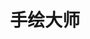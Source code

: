 ---
description: 同类应用中操作流程和界面算简洁有格调的。
layout: post
results:
- primaryGenreName: Utilities
  version: '1.0'
  artworkUrl100: http://a475.phobos.apple.com/us/r30/Purple4/v4/eb/2c/4b/eb2c4b78-48f0-b5e6-ca6c-f4c51a789917/mzl.cuwucjti.png
  trackViewUrl: https://itunes.apple.com/cn/app/shou-hui-da-shi/id405701251?mt=8&uo=4
  artworkUrl60: http://a1806.phobos.apple.com/us/r30/Purple4/v4/da/67/24/da6724dc-006c-93b3-7080-5cc2f0b00511/Icon-76.png
  userRatingCountForCurrentVersion: 1
  sellerName: Xu Sheng
  supportedDevices:
  - iPadFourthGen
  - iPadFourthGen4G
  - iPadThirdGen4G
  - iPad23G
  - iPadThirdGen
  - iPadMini
  - iPad2Wifi
  - iPadMini4G
  genres:
  - 工具
  - 商业
  trackName: 手绘大师
  description: '手绘大师是一个绘制矢量图的iPad应用程序。它支持路径，复合路径，文本，图片，蒙板，渐变填充，以及无限数量的层。


    它可以让您很方便创建成百上千种形状, 释放您的创意。'
  price: 0
  trackId: 405701251
  releaseDate: '2014-01-23T00:50:54Z'
  screenshotUrls: &a []
  artistViewUrl: https://itunes.apple.com/cn/artist/quickspeaker/id382356625?uo=4
  primaryGenreId: 6002
  averageUserRatingForCurrentVersion: 4
  kind: software
  fileSizeBytes: '10483674'
  bundleId: com.21centurysoft.picshop
  trackContentRating: 4+
  artistName: QuickSpeaker
  contentAdvisoryRating: 4+
  isGameCenterEnabled: false
  trackCensoredName: 手绘大师
  languageCodesISO2A:
  - EN
  - FR
  - ZH
  features: *a
  wrapperType: software
  artworkUrl512: http://a475.phobos.apple.com/us/r30/Purple4/v4/eb/2c/4b/eb2c4b78-48f0-b5e6-ca6c-f4c51a789917/mzl.cuwucjti.png
  formattedPrice: 免费
  artistId: 382356625
  genreIds:
  - '6002'
  - '6000'
  currency: CNY
  ipadScreenshotUrls:
  - http://a2.mzstatic.com/us/r30/Purple4/v4/07/7b/f7/077bf7ac-3c77-1022-65cc-98fceea1ec05/screen480x480.jpeg
  - http://a1.mzstatic.com/us/r30/Purple6/v4/fc/69/48/fc6948a5-8a53-5e73-f731-5e03fee9aa38/screen480x480.jpeg
  - http://a2.mzstatic.com/us/r30/Purple4/v4/ba/bc/a0/babca00a-2c6c-3c5b-df04-8c805cec6ee1/screen480x480.jpeg
  - http://a2.mzstatic.com/us/r30/Purple6/v4/be/d1/83/bed18377-bdfd-d45d-f7df-a0d6e2056fea/screen480x480.jpeg
  - http://a1.mzstatic.com/us/r30/Purple/v4/ad/6a/89/ad6a890b-7946-99c8-bf53-2644906cc673/screen480x480.jpeg
category: 工具
tags: tag1
resultCount: 1
title: 手绘大师

---